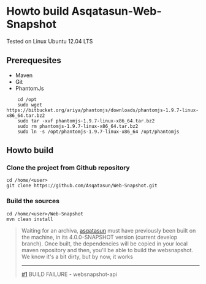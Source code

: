 
# Howto build Asqatasun-Web-Snapshot 

Tested on Linux Ubuntu 12.04 LTS

## Prerequesites
* Maven
* Git
* PhantomJs
```
    cd /opt
    sudo wget https://bitbucket.org/ariya/phantomjs/downloads/phantomjs-1.9.7-linux-x86_64.tar.bz2
    sudo tar -xvf phantomjs-1.9.7-linux-x86_64.tar.bz2
    sudo rm phantomjs-1.9.7-linux-x86_64.tar.bz2
    sudo ln -s /opt/phantomjs-1.9.7-linux-x86_64 /opt/phantomjs
```

## Howto build

### Clone the project from Github repository
    
    cd /home/<user>
    git clone https://github.com/Asqatasun/Web-Snapshot.git

### Build the sources

    cd /home/<user>/Web-Snapshot
    mvn clean install
    
> Waiting for an archiva, [asqatasun](https://github.com/Asqatasun/Asqatasun) must have previously
> been built on the machine, in its 4.0.0-SNAPSHOT version (current develop branch).
> Once built, the dependencies will be copied in your local maven repository
> and then, you'll be able to build the websnapshot.
> We know it's a bit dirty, but by now, it works
>
> --------
> [#1](https://github.com/Asqatasun/Web-Snapshot/issues/1)  BUILD FAILURE - websnapshot-api 

